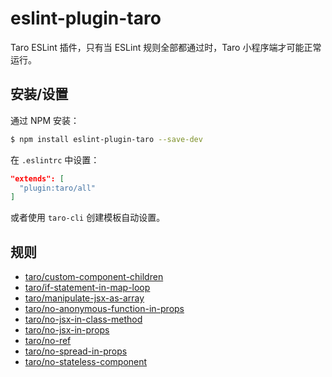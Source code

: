 # eslint-plugin-taro

Taro ESLint 插件，只有当 ESLint 规则全部都通过时，Taro 小程序端才可能正常运行。

## 安装/设置

通过 NPM 安装：

```bash
$ npm install eslint-plugin-taro --save-dev
```

在 `.eslintrc` 中设置：

```json
"extends": [
  "plugin:taro/all"
]
```

或者使用 `taro-cli` 创建模板自动设置。

## 规则

* [taro/custom-component-children](./docs/custom-component-children.md)
* [taro/if-statement-in-map-loop](./docs/if-statement-in-map-loop.md)
* [taro/manipulate-jsx-as-array](./docs/manipulate-jsx-as-array.md)
* [taro/no-anonymous-function-in-props](./docs/manipulate-jsx-as-array.md)
* [taro/no-jsx-in-class-method](./docs/no-jsx-in-class-method.md)
* [taro/no-jsx-in-props](./docs/no-jsx-in-props.md)
* [taro/no-ref](./docs/no-ref.md)
* [taro/no-spread-in-props](./docs/no-ref.md)
* [taro/no-stateless-component](./docs/no-stateless-component.md)


